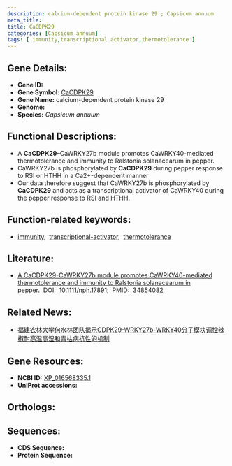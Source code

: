 ```yaml
---
description: calcium-dependent protein kinase 29 ; Capsicum annuum
meta_title:
title: CaCDPK29
categories: [Capsicum annuum]
tags: [ immunity,transcriptional activator,thermotolerance ]
---
```


## Gene Details:
- **Gene ID:** []()
- **Gene Symbol:** <u>CaCDPK29</u>
- **Gene Name:** calcium-dependent protein kinase 29
- **Genome:** []()
- **Species:** *Capsicum annuum*

## Functional Descriptions:
   - A **CaCDPK29**–CaWRKY27b module promotes CaWRKY40-mediated thermotolerance and immunity to Ralstonia solanacearum in pepper.
   - CaWRKY27b is phosphorylated by **CaCDPK29** during pepper response to RSI or HTHH in a Ca2+-dependent manner
   - Our data therefore suggest that CaWRKY27b is phosphorylated by **CaCDPK29** and acts as a transcriptional activator of CaWRKY40 during the pepper response to RSI and HTHH.

## Function-related keywords:
   - [immunity](/tags/immunity/),&nbsp;&nbsp;[transcriptional-activator](/tags/transcriptional-activator/),&nbsp;&nbsp;[thermotolerance](/tags/thermotolerance/)

## Literature:
   - [A CaCDPK29-CaWRKY27b module promotes CaWRKY40-mediated thermotolerance and immunity to Ralstonia solanacearum in pepper.](https://doi.org/10.1111/nph.17891)&nbsp;&nbsp;DOI:&nbsp;&nbsp;[10.1111/nph.17891](https://doi.org/10.1111/nph.17891);&nbsp;&nbsp;PMID:&nbsp;&nbsp;[34854082](https://pubmed.ncbi.nlm.nih.gov/34854082/)

## Related News:
   - [福建农林大学何水林团队揭示CDPK29-WRKY27b-WRKY40分子模块调控辣椒耐高温高湿和青枯病抗性的机制](https://mp.weixin.qq.com/s?__biz=MzU3ODY3MDM0NA==&mid=2247513107&idx=1&sn=a58d2b04e503df46ad7d40679069fba6&chksm=fd732e74ca04a762533195e09b908506eb0fd8ca25b5d6a4267f8e72a711c37bb0d241b49d87&scene=27#wechat_redirect)

## Gene Resources:
- **NCBI ID:** [XP_016568335.1](https://www.ncbi.nlm.nih.gov/gene/?term=XP_016568335.1)
- **UniProt accessions:** [](https://www.uniprot.org/uniprotkb//entry)

## Orthologs:

## Sequences:
- **CDS Sequence:**
- **Protein Sequence:**
